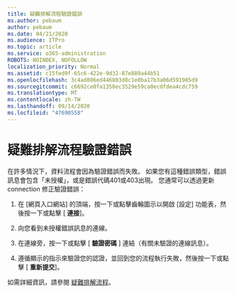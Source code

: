 ```yaml
---
title: 疑難排解流程驗證錯誤
ms.author: pebaum
author: pebaum
ms.date: 04/21/2020
ms.audience: ITPro
ms.topic: article
ms.service: o365-administration
ROBOTS: NOINDEX, NOFOLLOW
localization_priority: Normal
ms.assetid: c15fed9f-65c6-422e-9d32-87e889a44b51
ms.openlocfilehash: 3c4ad806ed446803d8c1e0ba17b3a06d591985d9
ms.sourcegitcommit: c6692ce0fa1358ec3529e59ca0ecdfdea4cdc759
ms.translationtype: MT
ms.contentlocale: zh-TW
ms.lasthandoff: 09/14/2020
ms.locfileid: "47690558"
---
```

# <a name="troubleshoot-flow-authentication-errors"></a>疑難排解流程驗證錯誤

在許多情況下，資料流程會因為驗證錯誤而失敗。 如果您有這種錯誤類型，錯誤訊息會包含「未授權」，或是錯誤代碼401或403出現。 您通常可以透過更新 connection 修正驗證錯誤：
  
1. 在 [網頁入口網站] 的頂端，按一下或點擊齒輪圖示以開啟 [設定] 功能表，然後按一下或點擊 [ **連接**]。
    
2. 向您看到未授權錯誤訊息的連線。
    
3. 在連線旁，按一下或點擊 [ **驗證密碼** ] 連結（有關未驗證的連線訊息）。 
    
4. 遵循顯示的指示來驗證您的認證，並回到您的流程執行失敗，然後按一下或點擊 [ **重新提交**]。
    
如需詳細資訊，請參閱 [疑難排解流程](https://go.microsoft.com/fwlink/?linkid=872110)。
  

